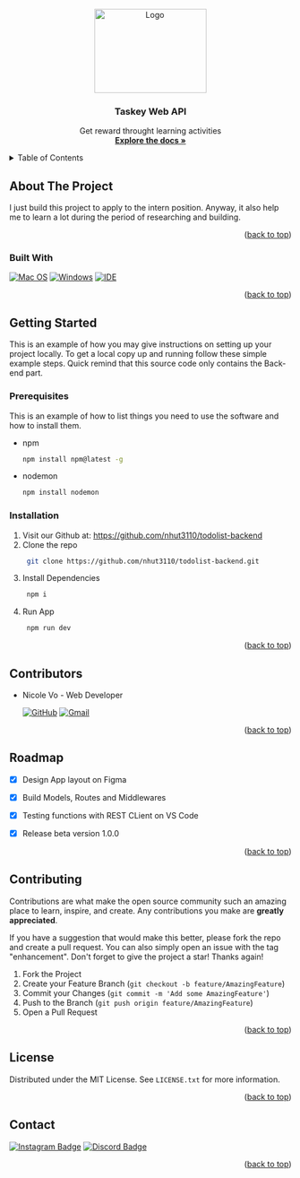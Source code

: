 <div id="top"></div>


<!-- PROJECT LOGO -->
<br />
<div align="center">
  <a href="https://github.com/nhut3110/todolist-backend">
    <img src="https://i.pinimg.com/originals/7b/1e/b9/7b1eb944285fe8822ebe3fc0a036e1f9.png" alt="Logo" width="200" height="150">
  </a>

<h3 align="center">Taskey Web API</h3>

  <p align="center">
    Get reward throught learning activities
    <br />
    <a href="https://github.com/nhut3110/todolist-backend"><strong>Explore the docs »</strong></a>
    <br />
</div>



<!-- TABLE OF CONTENTS -->
<details>
  <summary>Table of Contents</summary>
  <ol>
    <li>
      <a href="#about-the-project">About The Project</a>
      <ul>
        <li><a href="#built-with">Built With</a></li>
      </ul>
    </li>
    <li>
      <a href="#getting-started">Getting Started</a>
      <ul>
        <li><a href="#prerequisites">Prerequisites</a></li>
        <li><a href="#installation">Installation</a></li>
      </ul>
    </li>
    <li><a href="#contributors">Contributors</a></li>
    <li><a href="#roadmap">Roadmap</a></li>
    <li><a href="#contributing">Contributing</a></li>
    <li><a href="#license">License</a></li>
    <li><a href="#contact">Contact</a></li>
  </ol>
</details>



<!-- ABOUT THE PROJECT -->
## About The Project
  I just build this project to apply to the intern position. Anyway, it also help me to learn a lot during the period of researching and building.
<p align="right">(<a href="#top">back to top</a>)</p>


### Built With

[![Mac OS](https://img.shields.io/badge/mac%20os-000000?style=for-the-badge&logo=macos&logoColor=F0F0F0)](https://github.com/seu-usuario/seu-repositorio/releases)
[![Windows](https://img.shields.io/badge/Windows-0078D6?style=for-the-badge&logo=windows&logoColor=white)](https://www.microsoft.com/pt-br/windows/get-windows-10)
[![IDE](https://img.shields.io/badge/Visual_studio_code-0078D4?style=for-the-badge&logo=visual%20studio%20code&logoColor=white)](https://code.visualstudio.com/)

<p align="right">(<a href="#top">back to top</a>)</p>



<!-- GETTING STARTED -->
## Getting Started

This is an example of how you may give instructions on setting up your project locally.
To get a local copy up and running follow these simple example steps.
Quick remind that this source code only contains the Back-end part.

### Prerequisites

This is an example of how to list things you need to use the software and how to install them.
* npm
  ```sh
  npm install npm@latest -g
  ```
  
* nodemon
  ```sh
  npm install nodemon
  ```

### Installation

1. Visit our Github at: https://github.com/nhut3110/todolist-backend
2. Clone the repo 
   ```sh
    git clone https://github.com/nhut3110/todolist-backend.git
   ```
2. Install Dependencies 
   ```sh
    npm i
   ```
4. Run App 
   ```sh
    npm run dev
   ```

<p align="right">(<a href="#top">back to top</a>)</p>



<!-- USAGE EXAMPLES -->
## Contributors

* Nicole Vo - Web Developer
 
  [![GitHub](https://img.shields.io/badge/github-%23121011.svg?style=for-the-badge&logo=github&logoColor=white)](https://github.com/nhut3110)
  [![Gmail](https://img.shields.io/badge/Gmail-D14836?style=for-the-badge&logo=gmail&logoColor=white)](nhut.vo200205@vnuk.edu.vn)
  

<p align="right">(<a href="#top">back to top</a>)</p>



<!-- ROADMAP -->
## Roadmap

- [x] Design App layout on Figma
      
      
- [x] Build Models, Routes and Middlewares


- [x] Testing functions with REST CLient on VS Code

     
- [x] Release beta version 1.0.0 

<p align="right">(<a href="#top">back to top</a>)</p>



<!-- CONTRIBUTING -->
## Contributing

Contributions are what make the open source community such an amazing place to learn, inspire, and create. Any contributions you make are **greatly appreciated**.

If you have a suggestion that would make this better, please fork the repo and create a pull request. You can also simply open an issue with the tag "enhancement".
Don't forget to give the project a star! Thanks again!

1. Fork the Project
2. Create your Feature Branch (`git checkout -b feature/AmazingFeature`)
3. Commit your Changes (`git commit -m 'Add some AmazingFeature'`)
4. Push to the Branch (`git push origin feature/AmazingFeature`)
5. Open a Pull Request

<p align="right">(<a href="#top">back to top</a>)</p>



<!-- LICENSE -->
## License

Distributed under the MIT License. See `LICENSE.txt` for more information.

<p align="right">(<a href="#top">back to top</a>)</p>



<!-- CONTACT -->
## Contact

[![Instagram Badge](https://img.shields.io/badge/Instagram-E4405F?style=for-the-badge&logo=instagram&logoColor=white)](https://www.youtube.com/watch?v=dQw4w9WgXcQ)
[![Discord Badge](https://img.shields.io/badge/Discord-7289DA?style=for-the-badge&logo=discord&logoColor=white)](https://www.youtube.com/watch?v=dQw4w9WgXcQ)

<p align="right">(<a href="#top">back to top</a>)</p>
